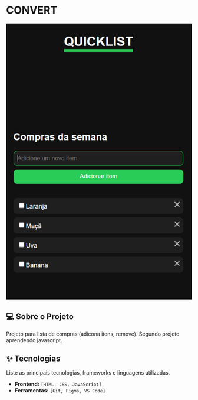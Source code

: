 # CONVERT

![Print do projeto final](projeto-quicklist.png)

## 💻 Sobre o Projeto

Projeto para lista de compras (adicona itens, remove). Segundo projeto aprendendo javascript.

## ✨ Tecnologias

Liste as principais tecnologias, frameworks e linguagens utilizadas.

-   **Frontend:** `[HTML, CSS, JavaScript]`
-   **Ferramentas:** `[Git, Figma, VS Code]`
